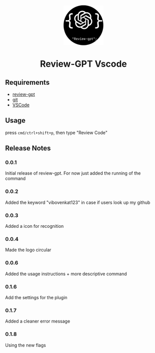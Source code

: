 <h3 align="center">
  <img src="https://raw.githubusercontent.com/vibovenkat123/rgpt-vscode/main/assets/logo/shrinked_logo.png" />
  <h1 align="center"> Review-GPT Vscode </h1>
</h3>

## Requirements

* [review-gpt](https://github.com/vibovenkat123/review-gpt)
* [git](https://git-scm.com)
* [VSCode](https://code.visualstudio.com)

## Usage

press `cmd/ctrl+shift+p`, then type "Review Code"

## Release Notes


### 0.0.1

Initial release of review-gpt. For now just added the running of the command

### 0.0.2

Added the keyword "vibovenkat123" in case if users look up my github

### 0.0.3

Added a icon for recognition

### 0.0.4

Made the logo circular

### 0.0.6

Added the usage instructions + more descriptive command

### 0.1.6

Add the settings for the plugin

### 0.1.7

Added a cleaner error message

### 0.1.8
Using the new flags